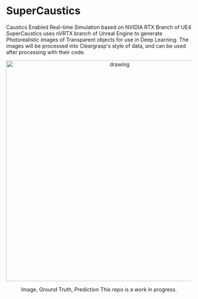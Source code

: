 # SuperCaustics
Caustics Enabled Real-time Simulation based on NVIDIA RTX Branch of UE4
SuperCaustics uses nVRTX branch of Unreal Engine to generate Photorealistic images of Transparent objects for use in Deep Learning. 
The images will be processed into Cleargrasp's style of data, and can be used after processing with their code. 
<p align="center">
  <img src="Assets/Showcase.png" alt="drawing" width="600"/>
</p>
<p align="center"> Image, Ground Truth, Prediction 
This repo is a work in progress. 
